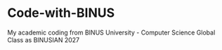 # Code-with-BINUS
My academic coding from BINUS University - Computer Science Global Class as BINUSIAN 2027
